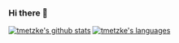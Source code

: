 ### Hi there 👋

[![tmetzke's github stats](https://github-readme-stats.vercel.app/api?username=tmetzke&title_color=ffffff&text_color=c9cacc&icon_color=2bbc8a&bg_color=1d1f21)](https://github.com/anuraghazra/github-readme-stats)
[![tmetzke's languages](https://github-readme-stats.vercel.app/api/top-langs/?username=tmetzke&hide=javascript,css,html&title_color=ffffff&text_color=c9cacc&icon_color=2bbc8a&bg_color=1d1f21)](https://github.com/jangalinski/jangalinski)

<!--
**tmetzke/tmetzke** is a ✨ _special_ ✨ repository because its `README.md` (this file) appears on your GitHub profile.

Here are some ideas to get you started:

- 🔭 I’m currently working on ...
- 🌱 I’m currently learning ...
- 👯 I’m looking to collaborate on ...
- 🤔 I’m looking for help with ...
- 💬 Ask me about ...
- 📫 How to reach me: ...
- 😄 Pronouns: ...
- ⚡ Fun fact: ...
-->
